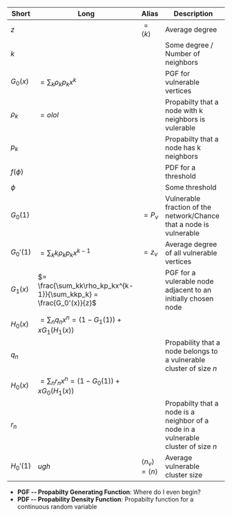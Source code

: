 | Short | Long | Alias | Description |
| --- | --- | --- | --- |
| $z$ | | $= \left<k\right>$ | Average degree |
| $k$ | | | Some degree / Number of neighbors |
| $G_0(x)$ | $= \sum_k \rho_kp_kx^k$ | | PGF for vulnerable vertices |
| $\rho_k$ | $= olol$ | | Propabilty that a node with k neighbors is vulerable |
| $p_k$ | | | Propabilty that a node has k neighbors |
| $f(\phi)$ | | | PDF for a threshold |
| $\phi$ | | | Some threshold |
| $G_0(1)$ | | $= P_v$ | Vulnerable fraction of the network/Chance that a node is vulnerable |
| $G_0'(1)$ | $= \sum_kk\rho_kp_kx^{k-1}$ | $= z_v$ | Average degree of all vulnerable vertices |
| $G_1(x)$ | $= \frac{\sum_kk\rho_kp_kx^{k-1}}{\sum_kkp_k} = \frac{G_0'(x)}{z}$ | | PGF for a vulerable node adjacent to an initially chosen node |
| $H_0(x)$ | $= \sum_nq_nx^n = (1 - G_1(1)) + xG_1(H_1(x))$ |
| $q_n$ | | | Propability that a node belongs to a vulnerable cluster of size $n$ |
| $H_0(x)$ | $= \sum_nr_nx^n = (1 - G_0(1)) + xG_0(H_1(x))$
| $r_n$ | | | Propabilty that a node is a neighbor of a node in a vulnerable cluster of size $n$ |
| $H_0'(1)$ | $ugh$ | $\left<n_v\right> = \left<n\right>$ | Average vulnerable cluster size |

* **PGF -- Propabilty Generating Function**: Where do I even begin?
* **PDF -- Propability Density Function**: Propabilty function for a continuous random variable
